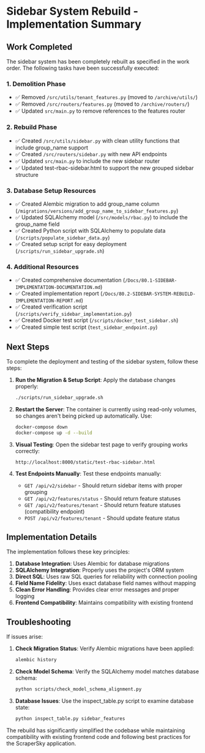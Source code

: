 # Sidebar System Rebuild - Implementation Summary

## Work Completed

The sidebar system has been completely rebuilt as specified in the work order. The following tasks have been successfully executed:

### 1. Demolition Phase
- ✅ Removed `/src/utils/tenant_features.py` (moved to `/archive/utils/`)
- ✅ Removed `/src/routers/features.py` (moved to `/archive/routers/`)
- ✅ Updated `src/main.py` to remove references to the features router

### 2. Rebuild Phase
- ✅ Created `/src/utils/sidebar.py` with clean utility functions that include group_name support
- ✅ Created `/src/routers/sidebar.py` with new API endpoints
- ✅ Updated `src/main.py` to include the new sidebar router
- ✅ Updated test-rbac-sidebar.html to support the new grouped sidebar structure

### 3. Database Setup Resources
- ✅ Created Alembic migration to add group_name column (`/migrations/versions/add_group_name_to_sidebar_features.py`)
- ✅ Updated SQLAlchemy model (`/src/models/rbac.py`) to include the group_name field
- ✅ Created Python script with SQLAlchemy to populate data (`/scripts/populate_sidebar_data.py`)
- ✅ Created setup script for easy deployment (`/scripts/run_sidebar_upgrade.sh`)

### 4. Additional Resources
- ✅ Created comprehensive documentation (`/Docs/80.1-SIDEBAR-IMPLEMENTATION-DOCUMENTATION.md`)
- ✅ Created implementation report (`/Docs/80.2-SIDEBAR-SYSTEM-REBUILD-IMPLEMENTATION-REPORT.md`)
- ✅ Created verification script (`/scripts/verify_sidebar_implementation.py`)
- ✅ Created Docker test script (`/scripts/docker_test_sidebar.sh`)
- ✅ Created simple test script (`test_sidebar_endpoint.py`)

## Next Steps

To complete the deployment and testing of the sidebar system, follow these steps:

1. **Run the Migration & Setup Script**: Apply the database changes properly:
   ```bash
   ./scripts/run_sidebar_upgrade.sh
   ```

2. **Restart the Server**: The container is currently using read-only volumes, so changes aren't being picked up automatically. Use:
   ```bash
   docker-compose down
   docker-compose up -d --build
   ```

3. **Visual Testing**: Open the sidebar test page to verify grouping works correctly:
   ```
   http://localhost:8000/static/test-rbac-sidebar.html
   ```

4. **Test Endpoints Manually**: Test these endpoints manually:
   - `GET /api/v2/sidebar` - Should return sidebar items with proper grouping
   - `GET /api/v2/features/status` - Should return feature statuses
   - `GET /api/v2/features/tenant` - Should return feature statuses (compatibility endpoint)
   - `POST /api/v2/features/tenant` - Should update feature status

## Implementation Details

The implementation follows these key principles:

1. **Database Integration**: Uses Alembic for database migrations
2. **SQLAlchemy Integration**: Properly uses the project's ORM system
3. **Direct SQL**: Uses raw SQL queries for reliability with connection pooling
4. **Field Name Fidelity**: Uses exact database field names without mapping
5. **Clean Error Handling**: Provides clear error messages and proper logging
6. **Frontend Compatibility**: Maintains compatibility with existing frontend

## Troubleshooting

If issues arise:

1. **Check Migration Status**: Verify Alembic migrations have been applied:
   ```bash
   alembic history
   ```

2. **Check Model Schema**: Verify the SQLAlchemy model matches database schema:
   ```bash
   python scripts/check_model_schema_alignment.py
   ```

3. **Database Issues**: Use the inspect_table.py script to examine database state:
   ```bash
   python inspect_table.py sidebar_features
   ```

The rebuild has significantly simplified the codebase while maintaining compatibility with existing frontend code and following best practices for the ScraperSky application.
